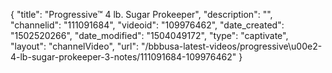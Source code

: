 {
    "title": "Progressive&trade; 4 lb. Sugar Prokeeper",
    "description": "",
    "channelid": "111091684",
    "videoid": "109976462",
    "date_created": "1502520266",
    "date_modified": "1504049172",
    "type": "captivate",
    "layout": "channelVideo",
    "url": "\/bbbusa-latest-videos\/progressive\u00e2-4-lb-sugar-prokeeper-3-notes\/111091684-109976462"
}